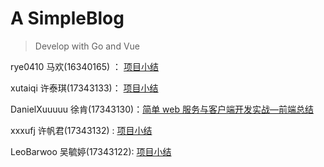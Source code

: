 # A SimpleBlog

> Develop with Go and Vue

rye0410  马欢(16340165) ： [项目小结](https://github.com/rye0410/hello-world/blob/master/HWServiceComputing/Mahuan_简单%20web%20服务与客户端开发实战小结.md)

xutaiqi  许泰琪(17343133)：  [项目小结](https://blog.csdn.net/xutaiqi/article/details/103458098)

DanielXuuuuu 徐肯(17343130)：[简单 web 服务与客户端开发实战—前端总结](https://github.com/DanielXuuuuu/ServiceComputingOnCloud/tree/master/simpleBlog)

xxxufj  许帆君(17343132) : [项目小结](https://blog.csdn.net/abc15837998448/article/details/103466111)

LeoBarwoo 吴毓婷(17343122): [项目小结](https://github.com/LeoBarwoo/ServiceComputing/tree/master/Week13-14%20%E7%AE%80%E5%8D%95%20web%20%E6%9C%8D%E5%8A%A1%E4%B8%8E%E5%AE%A2%E6%88%B7%E7%AB%AF%E5%BC%80%E5%8F%91%E5%AE%9E%E6%88%98)
